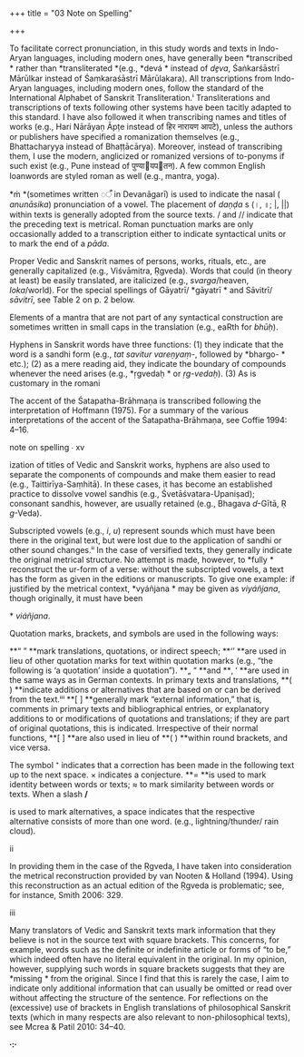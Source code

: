 +++
title = "03 Note on Spelling"

+++

To facilitate correct pronunciation, in this study words and texts in Indo-Aryan languages, including modern ones, have generally been *transcribed * rather than *transliterated *\(e.g., *devá * instead of *de̱va*, Śaṅkarśāstrī Mārūlkar instead of Śaṃkaraśāstrī Mārūlakara\). All transcriptions from Indo-Aryan languages, including modern ones, follow the standard of the International Alphabet of Sanskrit Transliteration.ⁱ Transliterations and transcriptions of texts following other systems have been tacitly adapted to this standard. I have also followed it when transcribing names and titles of works \(e.g., Hari Nārāyaṇ Āpṭe instead of हिर नारायण आपटे\), unless the authors or publishers have specified a romanization themselves \(e.g., Bhattacharyya instead of Bhaṭṭācārya\). Moreover, instead of transcribing them, I use the modern, anglicized or romanized versions of to-ponyms if such exist \(e.g., Pune instead of पुण्यायपतन\). A few common English loanwords are styled roman as well \(e.g., mantra, yoga\). 

*ṁ *\(sometimes written ◌ँ in Devanāgarī\) is used to indicate the nasal \( *anunāsika*\) pronunciation of a vowel. The placement of *daṇḍa* s \(।, ॥; |, ||\) within texts is generally adopted from the source texts. / and // indicate that the preceding text is metrical. Roman punctuation marks are only occasionally added to a transcription either to indicate syntactical units or to mark the end of a *pāda*. 

Proper Vedic and Sanskrit names of persons, works, rituals, etc., are generally capitalized \(e.g., Viśvāmitra, Ṛgveda\). Words that could \(in theory at least\) be easily translated, are italicized \(e.g., *svarga*/heaven, *loka*/world\). For the special spellings of Gāyatrī/ *gāyatrī * and Sāvitrī/ *sāvitrī*, see Table 2 on p. 2 below. 

Elements of a mantra that are not part of any syntactical construction are sometimes written in small caps in the translation \(e.g., eaRth for *bhūḥ*\). 

Hyphens in Sanskrit words have three functions: \(1\) they indicate that the word is a sandhi form \(e.g., *tat savitur vareṇyaṃ-*, followed by *bhargo- * etc.\); \(2\) as a mere reading aid, they indicate the boundary of compounds whenever the need arises \(e.g., *ṛgvedaḥ * or *ṛg-vedaḥ*\). \(3\) As is customary in the romani

The accent of the Śatapatha-Brāhmaṇa is transcribed following the interpretation of Hoffmann \(1975\). For a summary of the various interpretations of the accent of the Śatapatha-Brāhmaṇa, see Coffie 1994: 4–16. 

note on spelling ∙ xv

ization of titles of Vedic and Sanskrit works, hyphens are also used to separate the components of compounds and make them easier to read \(e.g., Taittirīya-Saṃhitā\). In these cases, it has become an established practice to dissolve vowel sandhis \(e.g., Śvetāśvatara-Upaniṣad\); consonant sandhis, however, are usually retained \(e.g., Bhagava *d*-Gītā, Ṛ *g*-Veda\). 

Subscripted vowels \(e.g., *i*, *u*\) represent sounds which must have been there in the original text, but were lost due to the application of sandhi or other sound changes.ⁱⁱ In the case of versified texts, they generally indicate the original metrical structure. No attempt is made, however, to *fully * reconstruct the ur-form of a verse: without the subscripted vowels, a text has the form as given in the editions or manuscripts. To give one example: if justified by the metrical context, *vyáñjana * may be given as *viyáñjana*, though originally, it must have been

\* *viáñjana*. 

Quotation marks, brackets, and symbols are used in the following ways:

**“ ” **mark translations, quotations, or indirect speech; **‘’ **are used in lieu of other quotation marks for text within quotation marks \(e.g., “the following is ‘a quotation’ inside a quotation”\). **„ “ **and **‚ ‘ **are used in the same ways as in German contexts. In primary texts and translations, **\( \) **indicate additions or alternatives that are based on or can be derived from the text.ⁱⁱⁱ **\[ \] **generally mark “external information,” that is, comments in primary texts and bibliographical entries, or explanatory additions to or modifications of quotations and translations; if they are part of original quotations, this is indicated. Irrespective of their normal functions, **\[ \] **are also used in lieu of **\( \) **within round brackets, and vice versa. 

The symbol ⁺ indicates that a correction has been made in the following text up to the next space. × indicates a conjecture. **= **is used to mark identity between words or texts; ≈ to mark similarity between words or texts. When a slash **/**

is used to mark alternatives, a space indicates that the respective alternative consists of more than one word. \(e.g., lightning/thunder/ rain cloud\). 

ii

In providing them in the case of the Ṛgveda, I have taken into consideration the metrical reconstruction provided by van Nooten & Holland \(1994\). Using this reconstruction as an actual edition of the Ṛgveda is problematic; see, for instance, Smith 2006: 329. 

iii

Many translators of Vedic and Sanskrit texts mark information that they believe is not in the source text with square brackets. This concerns, for example, words such as the definite or indefinite article or forms of “to be,” which indeed often have no literal equivalent in the original. In my opinion, however, supplying such words in square brackets suggests that they are *missing * from the original. Since I find that this is rarely the case, I aim to indicate only additional information that can usually be omitted or read over without affecting the structure of the sentence. For reflections on the \(excessive\) use of brackets in English translations of philosophical Sanskrit texts \(which in many respects are also relevant to non-philosophical texts\), see Mcrea & Patil 2010: 34–40. 

**∙:∙**
